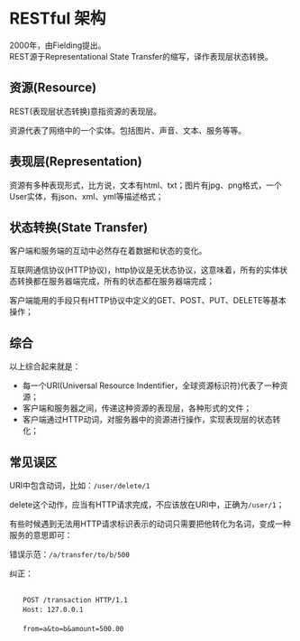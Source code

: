# RESTful 架构

2000年，由Fielding提出。  
REST源于Representational State Transfer的缩写，译作表现层状态转换。  

## 资源(Resource)

REST(表现层状态转换)意指资源的表现层。  

资源代表了网络中的一个实体。包括图片、声音、文本、服务等等。

## 表现层(Representation)

资源有多种表现形式，比方说，文本有html、txt；图片有jpg、png格式，一个User实体，有json、xml、yml等描述格式；

## 状态转换(State Transfer)

客户端和服务端的互动中必然存在着数据和状态的变化。  

互联网通信协议(HTTP协议)，http协议是无状态协议，这意味着，所有的实体状态转换都在服务器端完成，所有的状态都在服务器端完成；  

客户端能用的手段只有HTTP协议中定义的GET、POST、PUT、DELETE等基本操作；

## 综合

以上综合起来就是：
- 每一个URI(Universal Resource Indentifier，全球资源标识符)代表了一种资源；
- 客户端和服务器之间，传递这种资源的表现层，各种形式的文件；
- 客户端通过HTTP动词，对服务器中的资源进行操作，实现表现层的状态转化；

## 常见误区

URI中包含动词，比如：`/user/delete/1`  

delete这个动作，应当有HTTP请求完成，不应该放在URI中，正确为`/user/1`；  

有些时候遇到无法用HTTP请求标识表示的动词只需要把他转化为名词，变成一种服务的意思即可：

错误示范：`/a/transfer/to/b/500`  

纠正：
```

　　POST /transaction HTTP/1.1
　　Host: 127.0.0.1
　　
　　from=a&to=b&amount=500.00
```

